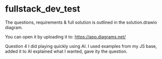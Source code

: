# fullstack_dev_test

The questions, requirements & full solution is outlined in the solution.drawio diagram.

You can open it by uploading it to: https://app.diagrams.net/

Question 4 I did playing quickly using AI. 
I used examples from my JS base, added it to AI explained what I wanted, gave ity the question.